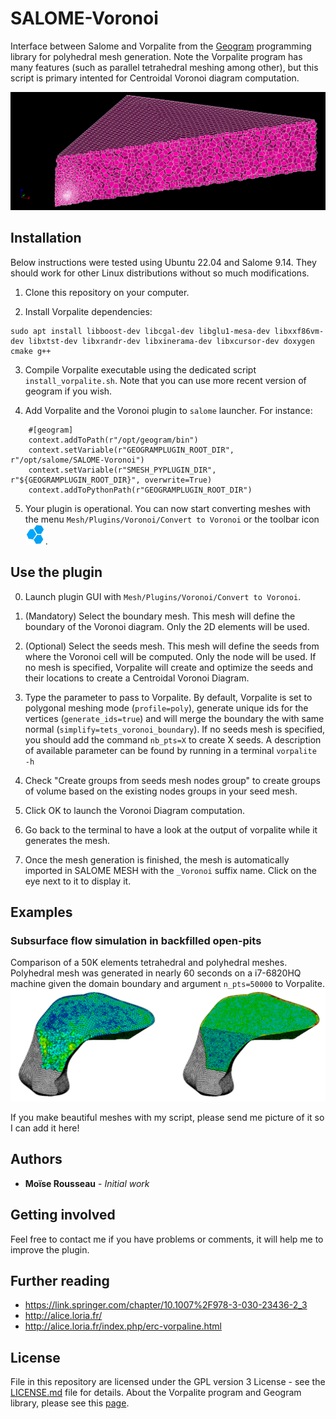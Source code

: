 # SALOME-Voronoi

Interface between Salome and Vorpalite from the [Geogram](https://github.com/BrunoLevy/geogram) programming library for polyhedral mesh generation. 
Note the Vorpalite program has many features (such as parallel tetrahedral meshing among other), but this script is primary intented for Centroidal Voronoi diagram computation.

![](https://github.com/MoiseRousseau/SALOME-Voronoi/blob/master/gallery/sample.png "Sample Voronoi diagram made from NETGEN-3D-2D-1D seeds")

## Installation

Below instructions were tested using Ubuntu 22.04 and Salome 9.14.
They should work for other Linux distributions without so much modifications.

1. Clone this repository on your computer.

2. Install Vorpalite dependencies: 
```
sudo apt install libboost-dev libcgal-dev libglu1-mesa-dev libxxf86vm-dev libxtst-dev libxrandr-dev libxinerama-dev libxcursor-dev doxygen cmake g++
```
3. Compile Vorpalite executable using the dedicated script `install_vorpalite.sh`. Note that you can use more recent version of geogram if you wish.

4. Add Vorpalite and the Voronoi plugin to `salome` launcher. For instance:

```
    #[geogram]
    context.addToPath(r"/opt/geogram/bin")
    context.setVariable(r"GEOGRAMPLUGIN_ROOT_DIR", r"/opt/salome/SALOME-Voronoi")
    context.setVariable(r"SMESH_PYPLUGIN_DIR", r"${GEOGRAMPLUGIN_ROOT_DIR}", overwrite=True)
    context.addToPythonPath(r"GEOGRAMPLUGIN_ROOT_DIR")
```

5. Your plugin is operational. You can now start converting meshes with the menu `Mesh/Plugins/Voronoi/Convert to Voronoi` or the toolbar icon <img src="mesh_plugins_geogram.png" width="32px" alt="Voronoi plugin icon">.


## Use the plugin

0. Launch plugin GUI with `Mesh/Plugins/Voronoi/Convert to Voronoi`.

1. (Mandatory) Select the boundary mesh. This mesh will define the boundary of the Voronoi diagram. Only the 2D elements will be used.

2. (Optional) Select the seeds mesh. This mesh will define the seeds from where the Voronoi cell will be computed. Only the node will be used. If no mesh is specified, Vorpalite will create and optimize the seeds and their locations to create a Centroidal Voronoi Diagram.

3. Type the parameter to pass to Vorpalite. By default, Vorpalite is set to polygonal meshing mode (`profile=poly`), generate unique ids for the vertices (`generate_ids=true`) and will merge the boundary the with same normal (`simplify=tets_voronoi_boundary`). If no seeds mesh is specified, you should add the command `nb_pts=X` to create X seeds. A description of available parameter can be found by running in a terminal `vorpalite -h`

4. Check "Create groups from seeds mesh nodes group" to create groups of volume based on the existing nodes groups in your seed mesh.

5. Click OK to launch the Voronoi Diagram computation.

6. Go back to the terminal to have a look at the output of vorpalite while it generates the mesh.

7. Once the mesh generation is finished, the mesh is automatically imported in SALOME MESH with the `_Voronoi` suffix name. Click on the eye next to it to display it.


## Examples

### Subsurface flow simulation in backfilled open-pits

Comparison of a 50K elements tetrahedral and polyhedral meshes.
Polyhedral mesh was generated in nearly 60 seconds on a i7-6820HQ machine given the domain boundary and argument `n_pts=50000` to Vorpalite.
![](https://github.com/MoiseRousseau/SALOME-Voronoi/blob/master/gallery/backfilled_pit.png "Sample Voronoi diagram made from NETGEN-3D-2D-1D seeds")

If you make beautiful meshes with my script, please send me picture of it so I can add it here!


## Authors

* **Moïse Rousseau** - *Initial work*

## Getting involved

Feel free to contact me if you have problems or comments, it will help me to improve the plugin.

## Further reading

* https://link.springer.com/chapter/10.1007%2F978-3-030-23436-2_3
* http://alice.loria.fr/
* http://alice.loria.fr/index.php/erc-vorpaline.html

## License

File in this repository are licensed under the GPL version 3 License - see the [LICENSE.md](LICENSE.md) file for details. About the Vorpalite program and Geogram library, please see this [page](http://alice.loria.fr/software/geogram/doc/html/geogram_license.html).
